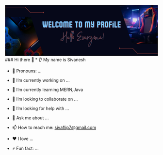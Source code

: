 <img src="Welcome to my Profile.png">
### Hi there 👋
* 👂 My name is Sivanesh
  
* 👩 Pronouns: ...
  
* 🔭 I’m currently working on ...
  
* 🌱 I’m currently learning MERN,Java
  
* 🤝 I’m looking to collaborate on ...
  
* 🤔 I’m looking for help with ...
  
* 💬 Ask me about ...
  
* 📫 How to reach me: sivaflip7@gmail.com
  
* ❤️ I love ...
  
* ⚡ Fun fact: ...
<!---
sivanesh-murugasamy/sivanesh-murugasamy is a ✨ special ✨ repository because its `README.md` (this file) appears on your GitHub profile.
You can click the Preview link to take a look at your changes.
--->
